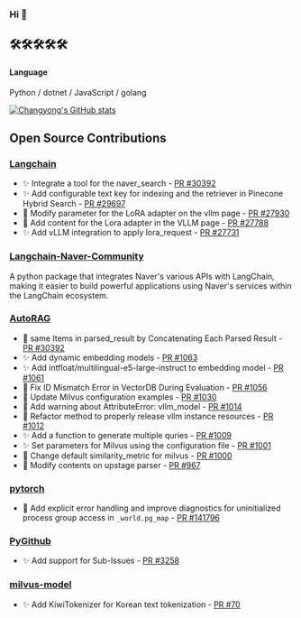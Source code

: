  
### Hi 👋

## 🛠🛠🛠🛠🛠
#### Language

Python / dotnet / JavaScript / golang

<!--<div float="left">
<img src='.icons/python-original.svg' width="25"> 
<img src='.icons/dotnet-original.svg' width="25"> 
<img src='.icons/nodejs-original.svg' width="25"> 
</div>-->

[![Changyong's GitHub stats](https://github-readme-stats.vercel.app/api?username=e7217&show_icons=true&include_all_commits=false)](https://github.com/e7217/)

## Open Source Contributions
### [Langchain](https://github.com/langchain-ai/langchain)
- ✨ Integrate a tool for the naver_search - [PR #30392](https://github.com/langchain-ai/langchain/pull/30392)
- ✨ Add configurable text key for indexing and the retriever in Pinecone Hybrid Search - [PR #29697](https://github.com/langchain-ai/langchain/pull/29697)
- 📝 Modify parameter for the LoRA adapter on the vllm page - [PR #27930](https://github.com/langchain-ai/langchain/pull/27930)
- 📝 Add content for the Lora adapter in the VLLM page - [PR #27788](https://github.com/langchain-ai/langchain/pull/27788)
- ✨ Add vLLM integration to apply lora_request - [PR #27731](https://github.com/langchain-ai/langchain/pull/27731)

### [Langchain-Naver-Community](https://github.com/e7217/langchain-naver-community)
A python package that integrates Naver's various APIs with LangChain, making it easier to build powerful applications using Naver's services within the LangChain ecosystem.

### [AutoRAG](https://github.com/Marker-Inc-Korea/AutoRAG)
- 🐛 same Items in parsed_result by Concatenating Each Parsed Result - [PR #30392](https://github.com/Marker-Inc-Korea/AutoRAG/pull/1066)
- ✨ Add dynamic embedding models - [PR #1063](https://github.com/Marker-Inc-Korea/AutoRAG/pull/1063)
- ✨ Add intfloat/multilingual-e5-large-instruct to embedding model - [PR #1061](https://github.com/Marker-Inc-Korea/AutoRAG/pull/1061)
- 🐛 Fix ID Mismatch Error in VectorDB During Evaluation - [PR #1056](https://github.com/Marker-Inc-Korea/AutoRAG/pull/1056)
- 📝 Update Milvus configuration examples - [PR #1030](https://github.com/Marker-Inc-Korea/AutoRAG/pull/1030)
- 📝 Add warning about AttributeError: vllm_model - [PR #1014](https://github.com/Marker-Inc-Korea/AutoRAG/pull/1014)
- 🐛 Refactor method to properly release vllm instance resources - [PR #1012](https://github.com/Marker-Inc-Korea/AutoRAG/pull/1012)
- ✨ Add a function to generate multiple quries - [PR #1009](https://github.com/Marker-Inc-Korea/AutoRAG/pull/1009)
- ✨ Set parameters for Milvus using the configuration file - [PR #1001](https://github.com/Marker-Inc-Korea/AutoRAG/pull/1001)
- 🐛 Change default similarity_metric for milvus - [PR #1000](https://github.com/Marker-Inc-Korea/AutoRAG/pull/1000)
- 📝 Modify contents on upstage parser - [PR #967](https://github.com/Marker-Inc-Korea/AutoRAG/pull/967)

### [pytorch](https://github.com/pytorch/pytorch)
- 🐛 Add explicit error handling and improve diagnostics for uninitialized process group access in `_world.pg_map` - [PR #141796](https://github.com/pytorch/pytorch/pull/141796)

### [PyGithub](https://github.com/PyGithub/PyGithub)
- ✨ Add support for Sub-Issues - [PR #3258](https://github.com/PyGithub/PyGithub/pull/3258)

### [milvus-model](https://github.com/milvus-io/milvus-model)
- ✨ Add KiwiTokenizer for Korean text tokenization - [PR #70](https://github.com/milvus-io/milvus-model/pull/70)


